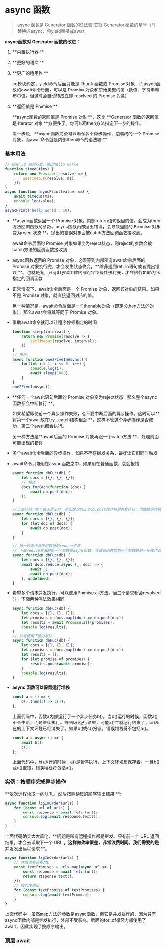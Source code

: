 # async 函数

> async 函数是 Generator 函数的语法糖,它将 Generator 函数的星号（*）替换成async，将yield替换成await

**async函数对 Generator 函数的改进：**

1. **内置执行器 **

2. **更好的语义 **

3. **更广的适用性 **

   co模块约定，yield命令后面只能是 Thunk 函数或 Promise 对象，而async函数的await命令后面，可以是 Promise 对象和原始类型的值（数值、字符串和布尔值，但这时会自动转成立即 resolved 的 Promise 对象）

4. **返回值是 Promise **

   **async函数的返回值是 Promise 对象 **，这比 **Generator 函数的返回值是 Iterator 对象 **方便多了。你可以用then方法指定下一步的操作。

   进一步说，**async函数完全可以看作多个异步操作，包装成的一个 Promise 对象，而await命令就是内部then命令的语法糖 **

### 基本用法

```javascript
// 指定 50 毫秒以后，输出hello world
function timeout(ms) {
    return new Promise((resolve) => {
        setTimeout(resolve, ms);
    });
}
async function asyncPrint(value, ms) {
    await timeout(ms);
    console.log(value);
}
asyncPrint('hello world', 50);
```

* **async函数返回一个 Promise 对象，内部return语句返回的值，会成为then方法回调函数的参数。async函数内部抛出错误，会导致返回的 Promise 对象变为reject状态 **。抛出的错误对象会被catch方法回调函数接收到。

  await命令后面的 Promise 对象如果变为reject状态，则reject的参数会被catch方法的回调函数接收到

* async函数返回的 Promise 对象，必须等到内部所有await命令后面的 Promise 对象执行完，才会发生状态改变，**除非遇到return语句或者抛出错误 **。也就是说，只有async函数内部的异步操作执行完，才会执行then方法指定的回调函数

* 正常情况下，await命令后面是一个 Promise 对象，返回该对象的结果。如果不是 Promise 对象，就直接返回对应的值。

  另一种情况是，await命令后面是一个thenable对象（即定义then方法的对象），那么await会将其等同于 Promise 对象。

* 借助await命令就可以让程序停顿指定的时间

  ```javascript
  function sleep(interval) {
      return new Promise(resolve => {
          setTimeout(resolve, interval);
      })
  }
  // 用法
  async function one2FiveInAsync() {
      for(let i = 1; i <= 5; i++) {
          console.log(i);
          await sleep(1000);
      }
  }
  one2FiveInAsync();
  ```

* **任何一个await语句后面的 Promise 对象变为reject状态，那么整个async函数都会中断执行 **。

  如果希望即使前一个异步操作失败，也不要中断后面的异步操作。这时可以**将第一个await放在try...catch结构里面 **，这样不管这个异步操作是否成功，第二个await都会执行。

  另一种方法是**await后面的 Promise 对象再跟一个catch方法 **，处理前面可能出现的错误

* 多个await命令后面的异步操作，如果不存在继发关系，最好让它们同时触发

* await命令只能用在async函数之中，如果用在普通函数，就会报错

  ```javascript
  async function dbFuc(db) {
      let docs = [{}, {}, {}];
      // 报错
      docs.forEach(function (doc) {
          await db.post(doc);
      });
  }
  
  //上面代码可能不会正常工作，原因是这时三个db.post操作将是并发执行，也就是同时执行，而不是继发执行。正确的写法是采用for循环。
  async function dbFuc(db) {
      let docs = [{}, {}, {}];
      for (let doc of docs) {
          await db.post(doc);
      }
  }
  
  // 另一种方法是使用数组的reduce方法
  // 下面reduce方法的第一个参数是async函数，导致该函数的第一个参数是前一步操作返回的 Promise 对象，所以必须使用await等待它操作结束。另外，reduce方法返回的是docs数组最后一个成员的async函数的执行结果，也是一个 Promise 对象，导致在它前面也必须加上await
  async function dbFuc(db) {
      let docs = [{}, {}, {}];
      await docs.reduce(async (_, doc) => {
          await _;
          await db.post(doc);
      }, undefined);
  }
  ```

* 希望多个请求并发执行，可以使用Promise.all方法。当三个请求都会resolved时，下面两种写法效果相同

  ```javascript
  async function dbFuc(db) {
      let docs = [{}, {}, {}];
      let promises = docs.map((doc) => db.post(doc));
      let results = await Promise.all(promises);
      console.log(results);
  }
  // 或者使用下面的写法
  async function dbFuc(db) {
      let docs = [{}, {}, {}];
      let promises = docs.map((doc) => db.post(doc));
      let results = [];
      for (let promise of promises) {
          results.push(await promise);
      }
      console.log(results);
  }
  ```

* **async 函数可以保留运行堆栈**

  ```javascript
  const a = () => {
      b().then(() => c());
  };
  ```

  上面代码中，函数a内部运行了一个异步任务b()。当b()运行的时候，函数a()不会中断，而是继续执行。等到b()运行结束，可能a()早就运行结束了，b()所在的上下文环境已经消失了。如果b()或c()报错，错误堆栈将不包括a()。

  ```javascript
  const a = async () => {
      await b();
      c();
  };
  
  ```

  上面代码中，b()运行的时候，a()是暂停执行，上下文环境都保存着。一旦b()或c()报错，错误堆栈将包括a()。

### 实例：按顺序完成异步操作

**依次远程读取一组 URL，然后按照读取的顺序输出结果 **:

```javascript
async function logInOrder(urls) {
    for (const url of urls) {
        const response = await fetch(url);
        console.log(await response.text());
    }
}
```

上面代码确实大大简化，**问题是所有远程操作都是继发。只有前一个 URL 返回结果，才会去读取下一个 URL **，这样做效率很差，非常浪费时间。我们需要的是**并发发出远程请求 **。

```javascript
async function logInOrder(urls) {
    // 并发读取远程URL
    const textPromises = urls.map(async url => {
        const response = await fetch(url);
        return response.text();
    });
    // 按次序输出
    for (const textPromise of textPromises) {
        console.log(await textPromise);
    }
}
```

上面代码中，虽然map方法的参数是async函数，但它是并发执行的，因为只有async函数内部是继发执行，外部不受影响。后面的for..of循环内部使用了await，因此实现了按顺序输出。

### 顶层 await

